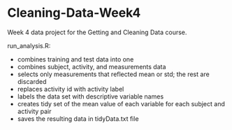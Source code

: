 # Cleaning-Data-Week4
Week 4 data project for the Getting and Cleaning Data course. 

run_analysis.R:

* combines training and test data into one
* combines subject, activity, and measurements data
* selects only measurements that reflected mean or std; the rest are discarded
* replaces activity id with activity label
* labels the data set with descriptive variable names
* creates tidy set of the mean value of each variable for each subject and activity pair
* saves the resulting data in tidyData.txt file
